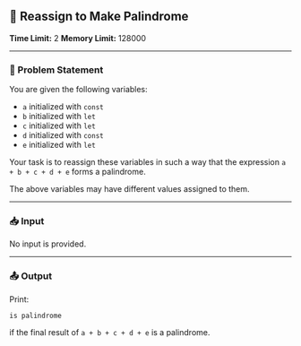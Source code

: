 ## 🔁 Reassign to Make Palindrome

**Time Limit:** 2
**Memory Limit:** 128000

---

### 📝 Problem Statement

You are given the following variables:

* `a` initialized with `const`
* `b` initialized with `let`
* `c` initialized with `let`
* `d` initialized with `const`
* `e` initialized with `let`

Your task is to reassign these variables in such a way that the expression `a + b + c + d + e` forms a palindrome.

The above variables may have different values assigned to them.

---

### 📥 Input

No input is provided.

---

### 📤 Output

Print:

```
is palindrome
```

if the final result of `a + b + c + d + e` is a palindrome.